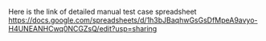 Here is the link of detailed manual test case spreadsheet
https://docs.google.com/spreadsheets/d/1h3bJBaqhwGsGsDfMpeA9avyo-H4UNEANHCwq0NCGZsQ/edit?usp=sharing